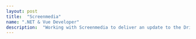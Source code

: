 ```yaml
---
layout: post
title:  "Screenmedia"
name: ".NET & Vue Developer"
description:  "Working with Screenmedia to deliver an update to the DrinkAware.co.uk website."
---
```

